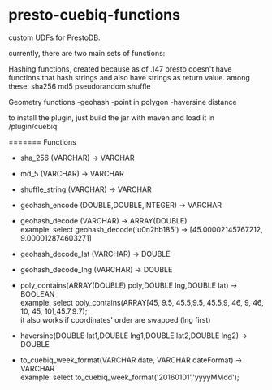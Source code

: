 # presto-cuebiq-functions
custom UDFs for PrestoDB.

currently, there are two main sets of functions: 

Hashing functions, created because as of .147 presto doesn't have functions that hash strings and also have strings as return value. among these:
  sha256
  md5
  pseudorandom shuffle

Geometry functions
  -geohash
  -point in polygon
  -haversine distance

to install the plugin, just build the jar with maven and load it in <prestoDir>/plugin/cuebiq.

=======
Functions

 * sha_256 (VARCHAR) -> VARCHAR
 * md_5 (VARCHAR) -> VARCHAR
 * shuffle_string (VARCHAR) -> VARCHAR

 * geohash_encode (DOUBLE,DOUBLE,INTEGER) -> VARCHAR
 * geohash_decode (VARCHAR) -> ARRAY(DOUBLE)\
  example: select geohash_decode('u0n2hb185') -> [45.00002145767212, 9.000012874603271]
 * geohash_decode_lat (VARCHAR) -> DOUBLE
 * geohash_decode_lng (VARCHAR) -> DOUBLE
 * poly_contains(ARRAY(DOUBLE) poly,DOUBLE lng,DOUBLE lat) -> BOOLEAN\
  example: select poly_contains(ARRAY[45, 9.5, 45.5,9.5, 45.5,9, 46, 9, 46, 10, 45, 10],45.7,9.7);\
  it also works if coordinates' order are swapped (lng first) 
 * haversine(DOUBLE lat1,DOUBLE lng1,DOUBLE lat2,DOUBLE lng2) -> DOUBLE
 * to_cuebiq_week_format(VARCHAR date, VARCHAR dateFormat) -> VARCHAR\
  example: select to_cuebiq_week_format('20160101','yyyyMMdd');
